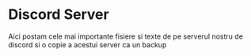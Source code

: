 # Discord Server
Aici postam cele mai importante fisiere si texte de pe serverul nostru de discord si o copie a acestui server ca un backup
